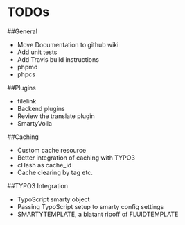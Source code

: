 
# TODOs

##General
* Move Documentation to github wiki
* Add unit tests
* Add Travis build instructions
* phpmd
* phpcs

##Plugins
* filelink
* Backend plugins
* Review the translate plugin
* SmartyVoila

##Caching
* Custom cache resource
* Better integration of caching with TYPO3
* cHash as cache_id
* Cache clearing by tag etc.

##TYPO3 Integration
* TypoScript smarty object
* Passing TypoScript setup to smarty config settings
* SMARTYTEMPLATE, a blatant ripoff of FLUIDTEMPLATE

